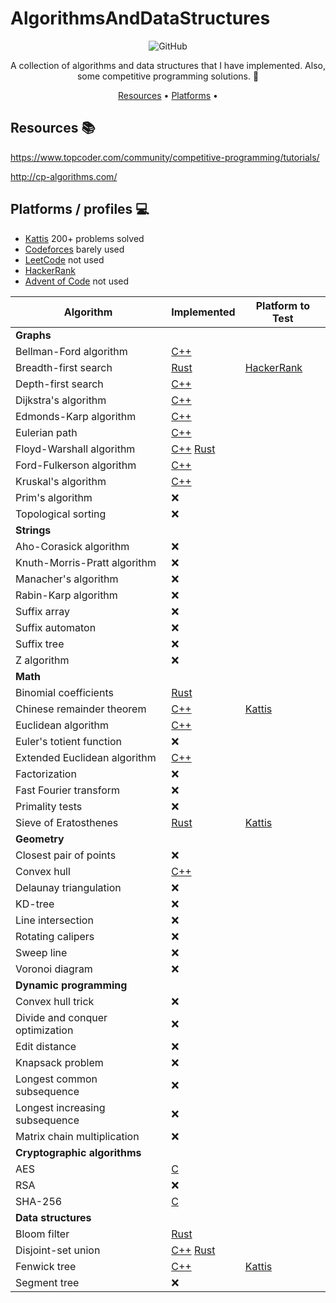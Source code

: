# AlgorithmsAndDataStructures

<div align="center">

![GitHub](https://img.shields.io/github/license/mackeper/AlgorithmsAndDataStructures)

A collection of algorithms and data structures that I have implemented. Also, some competitive programming solutions. :rocket:

[Resources](#resources-books) •
[Platforms](#platforms-profiles-computer) •

</div>

## Resources :books:

<https://www.topcoder.com/community/competitive-programming/tutorials/>

<http://cp-algorithms.com/>

## Platforms / profiles :computer:

* [Kattis](https://open.kattis.com/users/macke) 200+ problems solved
* [Codeforces](https://codeforces.com/) barely used
* [LeetCode](https://leetcode.com/mackeper/) not used
* [HackerRank](https://www.hackerrank.com/profile/Mackeper)
* [Advent of Code](https://adventofcode.com/) not used

| Algorithm | Implemented | Platform to Test |
|------------|-------------|------------------|
| **Graphs** | | |
| Bellman-Ford algorithm | [C++](./algorithms/cpp_lib_cleanmeuppls/graph.hpp) | |
| Breadth-first search | [Rust](./algorithms/rust/src/graph/bfs.rs) | [HackerRank](https://www.hackerrank.com/challenges/ctci-bfs-shortest-reach/problem) |
| Depth-first search | [C++](./algorithms/cpp_lib_cleanmeuppls/graph.hpp) | |
| Dijkstra's algorithm | [C++](./algorithms/cpp_lib_cleanmeuppls/graph.hpp) | |
| Edmonds-Karp algorithm | [C++](./algorithms/cpp_lib_cleanmeuppls/flow_graph.hpp) | |
| Eulerian path | [C++](./algorithms/cpp_lib_cleanmeuppls/graph.hpp) | |
| Floyd-Warshall algorithm | [C++](./algorithms/cpp_lib_cleanmeuppls/graph.hpp) [Rust](./algorithms/rust/src/graph/floyd_warshall.rs) | |
| Ford-Fulkerson algorithm | [C++](./algorithms/cpp_lib_cleanmeuppls/flow_graph.hpp) | |
| Kruskal's algorithm | [C++](./algorithms/cpp_lib_cleanmeuppls/graph.hpp) | |
| Prim's algorithm | ❌ | |
| Topological sorting | ❌ | |
| **Strings** | | |
| Aho-Corasick algorithm | ❌ | |
| Knuth-Morris-Pratt algorithm | ❌ | |
| Manacher's algorithm | ❌ | |
| Rabin-Karp algorithm | ❌ | |
| Suffix array | ❌ | |
| Suffix automaton | ❌ | |
| Suffix tree | ❌ | |
| Z algorithm | ❌ | |
| **Math** | | |
| Binomial coefficients | [Rust](./algorithms/rust/src/math/binomial_coefficient.rs) | |
| Chinese remainder theorem | [C++](./algorithms/cpp/math/modular.hpp) | [Kattis](https://open.kattis.com/problems/generalchineseremainder) |
| Euclidean algorithm | [C++](./algorithms/cpp/math/modular.hpp) | |
| Euler's totient function | ❌ | |
| Extended Euclidean algorithm | [C++](./algorithms/cpp/math/modular.hpp) | |
| Factorization | ❌ | |
| Fast Fourier transform | ❌ | |
| Primality tests | ❌ | |
| Sieve of Eratosthenes | [Rust](./algorithms/rust/src/math/mod.rs) | [Kattis](https://open.kattis.com/problems/primecount) |
| **Geometry** | | |
| Closest pair of points | ❌ | |
| Convex hull | [C++](./algorithms/cpp_lib_cleanmeuppls/math/convex_hull.hpp) | |
| Delaunay triangulation | ❌ | |
| KD-tree | ❌ | |
| Line intersection | ❌ | |
| Rotating calipers | ❌ | |
| Sweep line | ❌ | |
| Voronoi diagram | ❌ | |
| **Dynamic programming** | | |
| Convex hull trick | ❌ | |
| Divide and conquer optimization | ❌ | |
| Edit distance | ❌ | |
| Knapsack problem | ❌ | |
| Longest common subsequence | ❌ | |
| Longest increasing subsequence | ❌ | |
| Matrix chain multiplication | ❌ | |
| **Cryptographic algorithms** | | |
| AES | [C](./algorithms/c/AES/main.c)  | |
| RSA | ❌ | |
| SHA-256 | [C](./algorithms/c/sha256/main.c) | |
| **Data structures** | | |
| Bloom filter | [Rust](./algorithms/rust/src/datastructures/bloom_filter.rs) | |
| Disjoint-set union | [C++](./algorithms/cpp_lib_cleanmeuppls/union_find.hpp) [Rust](./algorithms/rust/src/datastructures/union_find.rs) | |
| Fenwick tree | [C++](./algorithms/cpp_lib_cleanmeuppls/fenwick_tree.hpp) | [Kattis](https://open.kattis.com/problems/fenwick) |
| Segment tree | ❌ | |
